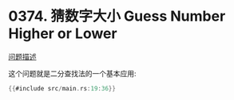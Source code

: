 # 0374. 猜数字大小 Guess Number Higher or Lower

[问题描述](https://leetcode.com/problems/guess-number-higher-or-lower)

这个问题就是二分查找法的一个基本应用:

```rust
{{#include src/main.rs:19:36}}
```